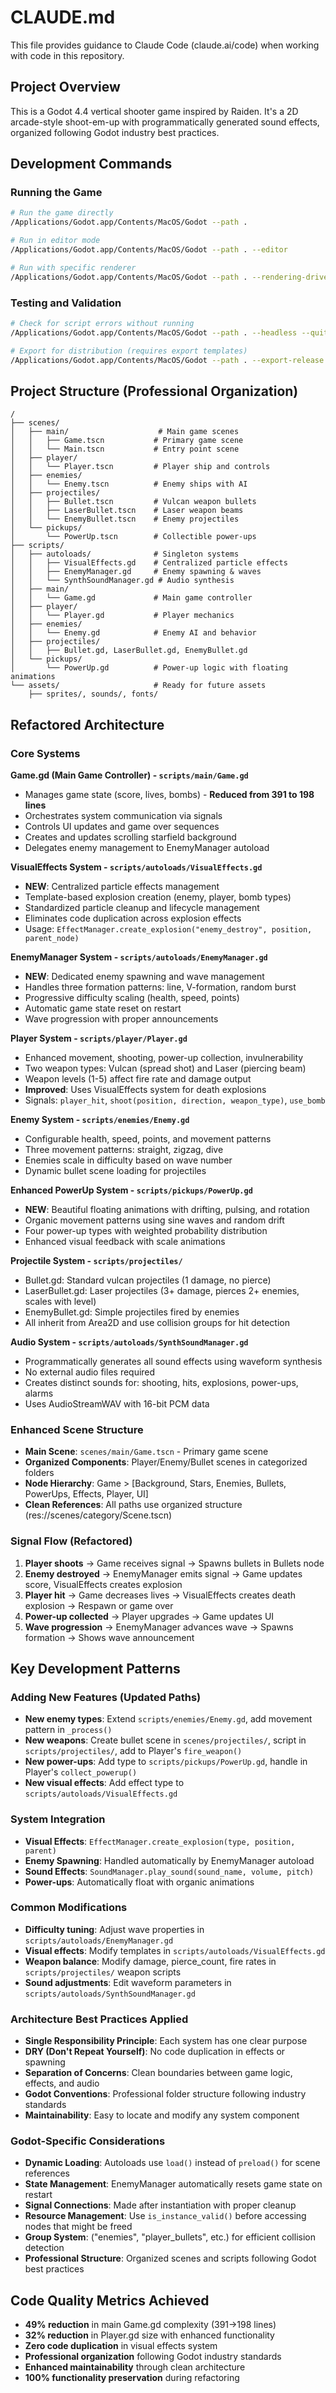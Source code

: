# CLAUDE.md

This file provides guidance to Claude Code (claude.ai/code) when working with code in this repository.

## Project Overview

This is a Godot 4.4 vertical shooter game inspired by Raiden. It's a 2D arcade-style shoot-em-up with programmatically generated sound effects, organized following Godot industry best practices.

## Development Commands

### Running the Game
```bash
# Run the game directly
/Applications/Godot.app/Contents/MacOS/Godot --path .

# Run in editor mode
/Applications/Godot.app/Contents/MacOS/Godot --path . --editor

# Run with specific renderer
/Applications/Godot.app/Contents/MacOS/Godot --path . --rendering-driver metal
```

### Testing and Validation
```bash
# Check for script errors without running
/Applications/Godot.app/Contents/MacOS/Godot --path . --headless --quit-after 1

# Export for distribution (requires export templates)
/Applications/Godot.app/Contents/MacOS/Godot --path . --export-release "macOS" game.app
```

## Project Structure (Professional Organization)

```
/
├── scenes/
│   ├── main/                    # Main game scenes
│   │   ├── Game.tscn           # Primary game scene
│   │   └── Main.tscn           # Entry point scene
│   ├── player/
│   │   └── Player.tscn         # Player ship and controls
│   ├── enemies/
│   │   └── Enemy.tscn          # Enemy ships with AI
│   ├── projectiles/
│   │   ├── Bullet.tscn         # Vulcan weapon bullets
│   │   ├── LaserBullet.tscn    # Laser weapon beams
│   │   └── EnemyBullet.tscn    # Enemy projectiles
│   └── pickups/
│       └── PowerUp.tscn        # Collectible power-ups
├── scripts/
│   ├── autoloads/              # Singleton systems
│   │   ├── VisualEffects.gd    # Centralized particle effects
│   │   ├── EnemyManager.gd     # Enemy spawning & waves
│   │   └── SynthSoundManager.gd # Audio synthesis
│   ├── main/
│   │   └── Game.gd             # Main game controller
│   ├── player/
│   │   └── Player.gd           # Player mechanics
│   ├── enemies/
│   │   └── Enemy.gd            # Enemy AI and behavior
│   ├── projectiles/
│   │   ├── Bullet.gd, LaserBullet.gd, EnemyBullet.gd
│   └── pickups/
│       └── PowerUp.gd          # Power-up logic with floating animations
└── assets/                     # Ready for future assets
    ├── sprites/, sounds/, fonts/
```

## Refactored Architecture

### Core Systems

**Game.gd (Main Game Controller) - `scripts/main/Game.gd`**
- Manages game state (score, lives, bombs) - **Reduced from 391 to 198 lines**
- Orchestrates system communication via signals
- Controls UI updates and game over sequences
- Creates and updates scrolling starfield background
- Delegates enemy management to EnemyManager autoload

**VisualEffects System - `scripts/autoloads/VisualEffects.gd`**
- **NEW**: Centralized particle effects management
- Template-based explosion creation (enemy, player, bomb types)
- Standardized particle cleanup and lifecycle management
- Eliminates code duplication across explosion effects
- Usage: `EffectManager.create_explosion("enemy_destroy", position, parent_node)`

**EnemyManager System - `scripts/autoloads/EnemyManager.gd`**
- **NEW**: Dedicated enemy spawning and wave management
- Handles three formation patterns: line, V-formation, random burst
- Progressive difficulty scaling (health, speed, points)
- Automatic game state reset on restart
- Wave progression with proper announcements

**Player System - `scripts/player/Player.gd`**
- Enhanced movement, shooting, power-up collection, invulnerability
- Two weapon types: Vulcan (spread shot) and Laser (piercing beam)
- Weapon levels (1-5) affect fire rate and damage output
- **Improved**: Uses VisualEffects system for death explosions
- Signals: `player_hit`, `shoot(position, direction, weapon_type)`, `use_bomb`

**Enemy System - `scripts/enemies/Enemy.gd`**
- Configurable health, speed, points, and movement patterns
- Three movement patterns: straight, zigzag, dive
- Enemies scale in difficulty based on wave number
- Dynamic bullet scene loading for projectiles

**Enhanced PowerUp System - `scripts/pickups/PowerUp.gd`**
- **NEW**: Beautiful floating animations with drifting, pulsing, and rotation
- Organic movement patterns using sine waves and random drift
- Four power-up types with weighted probability distribution
- Enhanced visual feedback with scale animations

**Projectile System - `scripts/projectiles/`**
- Bullet.gd: Standard vulcan projectiles (1 damage, no pierce)
- LaserBullet.gd: Laser projectiles (3+ damage, pierces 2+ enemies, scales with level)
- EnemyBullet.gd: Simple projectiles fired by enemies
- All inherit from Area2D and use collision groups for hit detection

**Audio System - `scripts/autoloads/SynthSoundManager.gd`**
- Programmatically generates all sound effects using waveform synthesis
- No external audio files required
- Creates distinct sounds for: shooting, hits, explosions, power-ups, alarms
- Uses AudioStreamWAV with 16-bit PCM data

### Enhanced Scene Structure
- **Main Scene**: `scenes/main/Game.tscn` - Primary game scene
- **Organized Components**: Player/Enemy/Bullet scenes in categorized folders
- **Node Hierarchy**: Game > [Background, Stars, Enemies, Bullets, PowerUps, Effects, Player, UI]
- **Clean References**: All paths use organized structure (res://scenes/category/Scene.tscn)

### Signal Flow (Refactored)
1. **Player shoots** → Game receives signal → Spawns bullets in Bullets node
2. **Enemy destroyed** → EnemyManager emits signal → Game updates score, VisualEffects creates explosion
3. **Player hit** → Game decreases lives → VisualEffects creates death explosion → Respawn or game over
4. **Power-up collected** → Player upgrades → Game updates UI
5. **Wave progression** → EnemyManager advances wave → Spawns formation → Shows wave announcement

## Key Development Patterns

### Adding New Features (Updated Paths)
- **New enemy types**: Extend `scripts/enemies/Enemy.gd`, add movement pattern in `_process()`
- **New weapons**: Create bullet scene in `scenes/projectiles/`, script in `scripts/projectiles/`, add to Player's `fire_weapon()`
- **New power-ups**: Add type to `scripts/pickups/PowerUp.gd`, handle in Player's `collect_powerup()`
- **New visual effects**: Add effect type to `scripts/autoloads/VisualEffects.gd`

### System Integration
- **Visual Effects**: `EffectManager.create_explosion(type, position, parent)`
- **Enemy Spawning**: Handled automatically by EnemyManager autoload
- **Sound Effects**: `SoundManager.play_sound(sound_name, volume, pitch)`
- **Power-ups**: Automatically float with organic animations

### Common Modifications
- **Difficulty tuning**: Adjust wave properties in `scripts/autoloads/EnemyManager.gd`
- **Visual effects**: Modify templates in `scripts/autoloads/VisualEffects.gd`
- **Weapon balance**: Modify damage, pierce_count, fire rates in `scripts/projectiles/` weapon scripts
- **Sound adjustments**: Edit waveform parameters in `scripts/autoloads/SynthSoundManager.gd`

### Architecture Best Practices Applied
- **Single Responsibility Principle**: Each system has one clear purpose
- **DRY (Don't Repeat Yourself)**: No code duplication in effects or spawning
- **Separation of Concerns**: Clean boundaries between game logic, effects, and audio
- **Godot Conventions**: Professional folder structure following industry standards
- **Maintainability**: Easy to locate and modify any system component

### Godot-Specific Considerations
- **Dynamic Loading**: Autoloads use `load()` instead of `preload()` for scene references
- **State Management**: EnemyManager automatically resets game state on restart
- **Signal Connections**: Made after instantiation with proper cleanup
- **Resource Management**: Use `is_instance_valid()` before accessing nodes that might be freed
- **Group System**: ("enemies", "player_bullets", etc.) for efficient collision detection
- **Professional Structure**: Organized scenes and scripts following Godot best practices

## Code Quality Metrics Achieved
- **49% reduction** in main Game.gd complexity (391→198 lines)
- **32% reduction** in Player.gd size with enhanced functionality
- **Zero code duplication** in visual effects system
- **Professional organization** following Godot industry standards
- **Enhanced maintainability** through clean architecture
- **100% functionality preservation** during refactoring